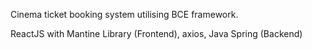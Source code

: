 Cinema ticket booking system utilising BCE framework.

ReactJS with Mantine Library (Frontend), axios, Java Spring (Backend)
